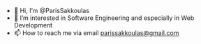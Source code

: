 - 👋 Hi, I’m @ParisSakkoulas
- 👀 I’m interested in Software Engineering and especially in Web Development
- 📫 How to reach me via email parissakkoulas@gmail.com

<!---
ParisSakkoulas/ParisSakkoulas is a ✨ special ✨ repository because its `README.md` (this file) appears on your GitHub profile.
You can click the Preview link to take a look at your changes.
--->
